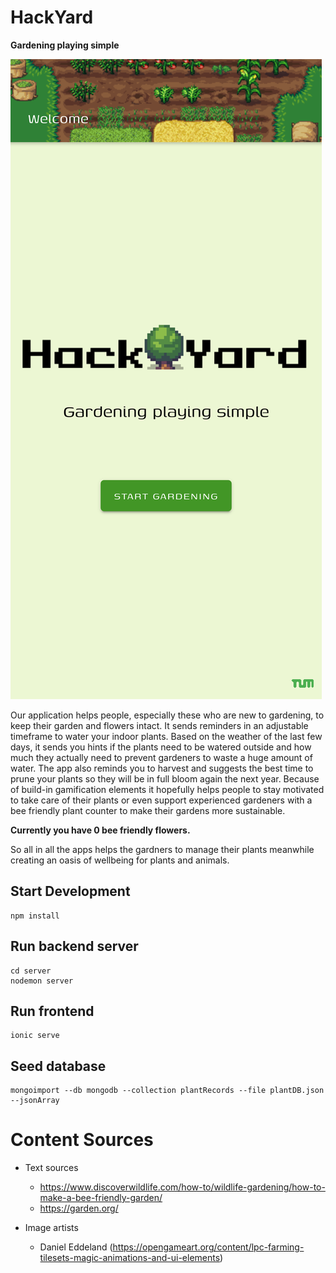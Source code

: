 # HackYard
**Gardening playing simple**

![](images/screenshot1.png)

Our application helps people, especially these who are new to gardening, to keep their garden and flowers intact. It sends reminders in an adjustable timeframe to water your indoor plants. Based on the weather of the last few days, it sends you hints if the plants need to be watered outside and how much they actually need to prevent gardeners to waste a huge amount of water. The app also reminds you to harvest and suggests the best time to prune your plants so they will be in full bloom again the next year. Because of build-in gamification elements it hopefully helps people to stay motivated to take care of their plants or even support experienced gardeners with a bee friendly plant counter to make their gardens more sustainable.

**Currently you have 0 bee friendly flowers.**

So all in all the apps helps the gardners to manage their plants meanwhile creating an oasis of wellbeing for plants and animals.

## Start Development
```
npm install
```

## Run backend server
```
cd server
nodemon server 
```

## Run frontend
```
ionic serve
```

## Seed database
```
mongoimport --db mongodb --collection plantRecords --file plantDB.json --jsonArray
```

# Content Sources

- Text sources
    - https://www.discoverwildlife.com/how-to/wildlife-gardening/how-to-make-a-bee-friendly-garden/
    - https://garden.org/

- Image artists
    - Daniel Eddeland (https://opengameart.org/content/lpc-farming-tilesets-magic-animations-and-ui-elements)
